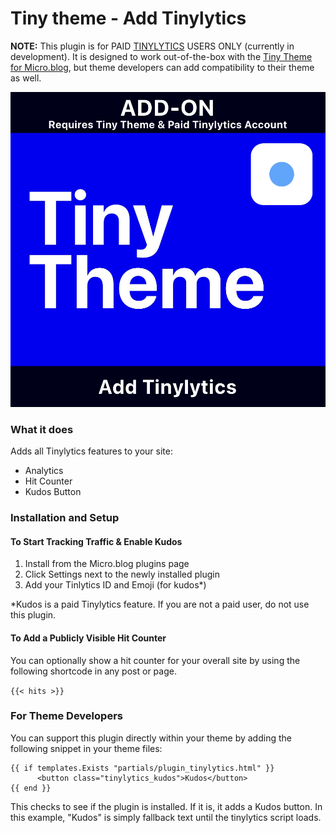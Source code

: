 # Tiny theme - Add Tinylytics

**NOTE:** This plugin is for PAID [TINYLYTICS](https://tinylytics.app) USERS ONLY (currently in development). It is designed to work out-of-the-box with the [Tiny Theme for Micro.blog](https://tinyformicro.blog), but theme developers can add compatibility to their theme as well.

![Tiny Theme Head Graphic](https://github.com/MattSLangford/Tiny-theme-Tinylytics/blob/main/screenshot.jpg?raw=true)

### What it does
Adds all Tinylytics features to your site:

- Analytics
- Hit Counter
- Kudos Button

### Installation and Setup

#### To Start Tracking Traffic & Enable Kudos
1. Install from the Micro.blog plugins page
2. Click Settings next to the newly installed plugin
3. Add your Tinlytics ID and Emoji (for kudos*)

*Kudos is a paid Tinylytics feature. If you are not a paid user, do not use this plugin.

#### To Add a Publicly Visible Hit Counter
You can optionally show a hit counter for your overall site by using the following shortcode in any post or page.

`{{< hits >}}`

### For Theme Developers

You can support this plugin directly within your theme by adding the following snippet in your theme files:

```
{{ if templates.Exists "partials/plugin_tinylytics.html" }}
	  <button class="tinylytics_kudos">Kudos</button>
{{ end }}
```

This checks to see if the plugin is installed. If it is, it adds a Kudos button. In this example, "Kudos" is simply fallback text until the tinylytics script loads.
